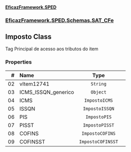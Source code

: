 #### [EficazFramework.SPED](EficazFrameworkSPED.md 'EficazFramework SPED')
### [EficazFramework.SPED.Schemas.SAT_CFe](EficazFramework.SPED.Schemas.SAT_CFe.md 'EficazFramework.SPED.Schemas.SAT_CFe')

## Imposto Class

Tag Principal de acesso aos tributos do item
### Properties

| # | Name | Type | |
| ---: | :--- | :---: | :--- |
| 02 | vItem12741 | `String` |  |
| 03 | ICMS_ISSQN_generico | `Object` |  |
| 04 | ICMS | `ImpostoICMS` |  |
| 05 | ISSQN | `ImpostoISSQN` |  |
| 06 | PIS | `ImpostoPIS` |  |
| 07 | PISST | `ImpostoPISST` |  |
| 08 | COFINS | `ImpostoCOFINS` |  |
| 09 | COFINSST | `ImpostoCOFINSST` |  |
